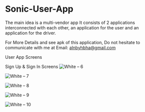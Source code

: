 # Sonic-User-App
The main idea is a multi-vendor app It consists of 2 applications interconnected with each other, an application for the user and an application for the driver.

For More Details and see apk of this application, Do not hesitate to communicate with me at Email: alnbyhbha@gmail.com

User App Screens

Sign Up & Sign In Screens
![White – 6](https://user-images.githubusercontent.com/42490211/236930817-f0471de0-d7f6-411d-8c39-7e52208ce899.jpg)

![White – 7](https://user-images.githubusercontent.com/42490211/236930289-b177561d-9faa-490d-b0fb-cc0e24c45017.jpg)

![White – 8](https://user-images.githubusercontent.com/42490211/236932218-7daddd2c-e0c3-4c0c-8194-7f9f8c98517b.jpg)

![White – 9](https://user-images.githubusercontent.com/42490211/236932835-22380919-066c-4c02-a0a6-a6ef49df7e5b.jpg)

![White – 10](https://user-images.githubusercontent.com/42490211/236933314-9a9aa060-8175-4266-b05f-63cd7892a97b.jpg)
